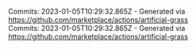 Commits: 2023-01-05T10:29:32.865Z - Generated via https://github.com/marketplace/actions/artificial-grass
<br>
Commits: 2023-01-05T10:29:32.865Z - Generated via https://github.com/marketplace/actions/artificial-grass
<br>
